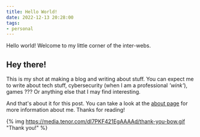 ```yaml
---
title: Hello World!
date: 2022-12-13 20:28:00
tags:
- personal
---
```

Hello world! Welcome to my little corner of the inter-webs.

<!--more-->

## Hey there!

This is my shot at making a blog and writing about stuff. You can expect me to write about tech stuff, cybersecurity (when I am a professional *'wink'*), games ??? Or anything else that I may find interesting.

And that's about it for this post. You can take a look at the [about page](/about) for more information about me. Thanks for reading!

{% img https://media.tenor.com/dI7PKF421EgAAAAd/thank-you-bow.gif "Thank you!" %}
